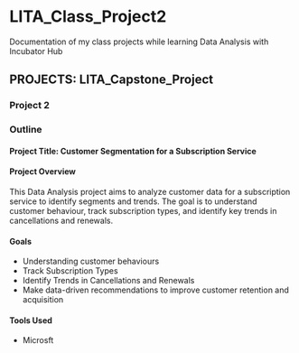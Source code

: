# LITA_Class_Project2
Documentation of my class projects while learning Data Analysis with Incubator Hub
## PROJECTS: LITA_Capstone_Project
### Project 2
### Outline





#### Project Title: Customer Segmentation for a Subscription Service
#### Project Overview
This Data Analysis project aims to analyze customer data for a subscription service to identify segments and trends. The goal is to understand customer behaviour, track subscription types, and identify key trends in cancellations and renewals.

#### Goals
- Understanding customer behaviours
- Track Subscription Types
- Identify Trends in Cancellations and Renewals
- Make data-driven recommendations to improve customer retention and acquisition

#### Tools Used
- Microsft 
